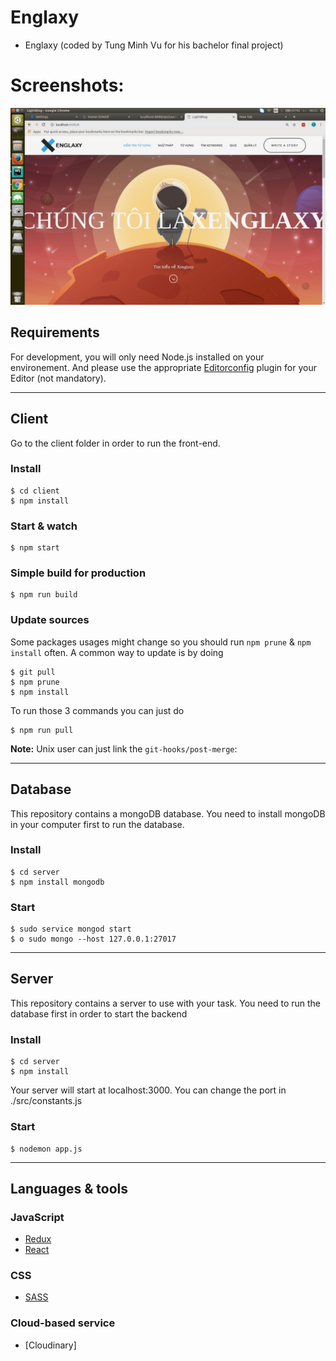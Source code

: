 # Englaxy

* Englaxy (coded by Tung Minh Vu for his bachelor final project) 

# Screenshots:

![Alt text](screenshots/image021.jpg?raw=true "Title")


## Requirements

For development, you will only need Node.js installed on your environement.
And please use the appropriate [Editorconfig](http://editorconfig.org/) plugin for your Editor (not mandatory).


---

## Client
Go to the client folder in order to run the front-end.
### Install

    $ cd client
    $ npm install

### Start & watch

    $ npm start

### Simple build for production

    $ npm run build

### Update sources

Some packages usages might change so you should run `npm prune` & `npm install` often.
A common way to update is by doing

    $ git pull
    $ npm prune
    $ npm install

To run those 3 commands you can just do

    $ npm run pull

**Note:** Unix user can just link the `git-hooks/post-merge`:

---
## Database
This repository contains a mongoDB database. You need to install mongoDB in your computer first to run the database.
### Install

    $ cd server
    $ npm install mongodb
    
### Start

    $ sudo service mongod start
    $ o	sudo mongo --host 127.0.0.1:27017

---
## Server
This repository contains a server to use with your task. You need to run the database first in order to start the backend
### Install

    $ cd server
    $ npm install
    
   Your server will start at localhost:3000. You can change the port in ./src/constants.js
### Start

    $ nodemon app.js 

---
## Languages & tools

### JavaScript

- [Redux](https://redux.js.org/)
- [React](http://facebook.github.io/react)

### CSS

- [SASS](https://sass-lang.com/)

### Cloud-based service
- [Cloudinary]

